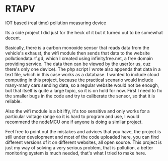 # RTAPV
IOT based (real time) pollution measuring device

 Its a side project I did just for the heck of it but it turned out to be somewhat decent.

Basically, there is a carbon monoxide sensor that reads data from the vehicle's exhaust, the wifi module then sends that data to the website pollutiondata.rf.gd, which I created using infinityfree.net, a free domain providing service. The data then can be viewed by the user(or us, cuz there's only one device). The php script I wrote also appends that data in a text file, which in this case works as a database.
I wanted to include cloud computing in this project, because the practical scenario would include many-many cars sending data, so a
regular website would not be enough, but that itself is quite a large topic, so it is on hold for now. First I need to fix the smaller bugs in the code and try to caliberate the sensor, so that it is reliable.

Also the wifi module is a bit iffy, it's too sensitive and only works for a particular voltage range so it is hard to program and use, I would recommend the nodeMCU one if anyone is doing a similar project.

Feel free to point out the mistakes and advices that you have, the project is still under development and most of the code uploaded here, you can find different versions of it on different websites, all open source. This project is just my way of solving a very serious problem, that is pollution, a better monitoring system is much needed, that's what I tried to make here. 


